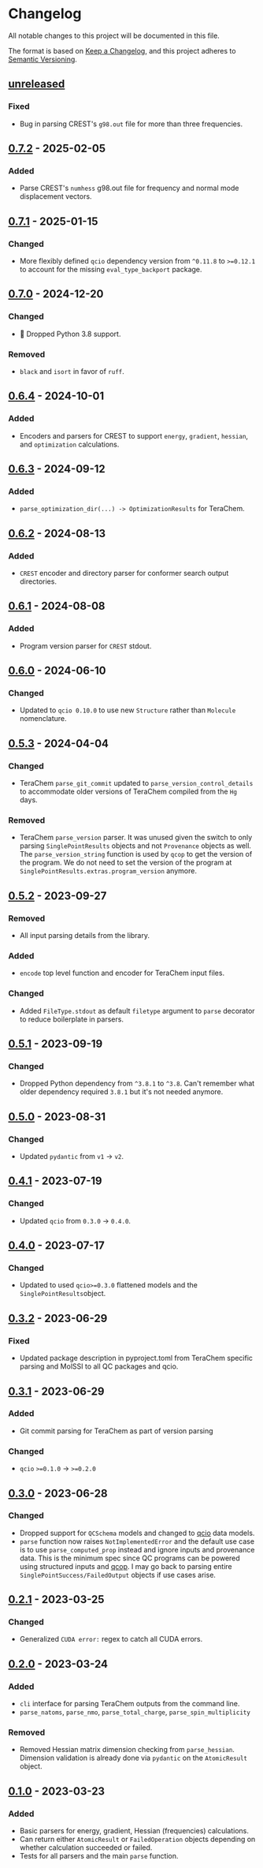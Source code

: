 # Changelog

All notable changes to this project will be documented in this file.

The format is based on [Keep a Changelog](https://keepachangelog.com/en/1.0.0/), and this project adheres to [Semantic Versioning](https://semver.org/spec/v2.0.0.html).

## [unreleased]

### Fixed

- Bug in parsing CREST's `g98.out` file for more than three frequencies.

## [0.7.2] - 2025-02-05

### Added

- Parse CREST's `numhess` g98.out file for frequency and normal mode displacement vectors.

## [0.7.1] - 2025-01-15

### Changed

- More flexibly defined `qcio` dependency version from `^0.11.8` to `>=0.12.1` to account for the missing `eval_type_backport` package.

## [0.7.0] - 2024-12-20

### Changed

- 🚨 Dropped Python 3.8 support.

### Removed

- `black` and `isort` in favor of `ruff`.

## [0.6.4] - 2024-10-01

### Added

- Encoders and parsers for CREST to support `energy`, `gradient`, `hessian`, and `optimization` calculations.

## [0.6.3] - 2024-09-12

### Added

- `parse_optimization_dir(...) -> OptimizationResults` for TeraChem.

## [0.6.2] - 2024-08-13

### Added

- `CREST` encoder and directory parser for conformer search output directories.

## [0.6.1] - 2024-08-08

### Added

- Program version parser for `CREST` stdout.

## [0.6.0] - 2024-06-10

### Changed

- Updated to `qcio 0.10.0` to use new `Structure` rather than `Molecule` nomenclature.

## [0.5.3] - 2024-04-04

### Changed

- TeraChem `parse_git_commit` updated to `parse_version_control_details` to accommodate older versions of TeraChem compiled from the `Hg` days.

### Removed

- TeraChem `parse_version` parser. It was unused given the switch to only parsing `SinglePointResults` objects and not `Provenance` objects as well. The `parse_version_string` function is used by `qcop` to get the version of the program. We do not need to set the version of the program at `SinglePointResults.extras.program_version` anymore.

## [0.5.2] - 2023-09-27

### Removed

- All input parsing details from the library.

### Added

- `encode` top level function and encoder for TeraChem input files.

### Changed

- Added `FileType.stdout` as default `filetype` argument to `parse` decorator to reduce boilerplate in parsers.

## [0.5.1] - 2023-09-19

### Changed

- Dropped Python dependency from `^3.8.1` to `^3.8`. Can't remember what older dependency required `3.8.1` but it's not needed anymore.

## [0.5.0] - 2023-08-31

### Changed

- Updated `pydantic` from `v1` -> `v2`.

## [0.4.1] - 2023-07-19

### Changed

- Updated `qcio` from `0.3.0` -> `0.4.0`.

## [0.4.0] - 2023-07-17

### Changed

- Updated to used `qcio>=0.3.0` flattened models and the `SinglePointResults`object.

## [0.3.2] - 2023-06-29

### Fixed

- Updated package description in pyproject.toml from TeraChem specific parsing and MolSSI to all QC packages and qcio.

## [0.3.1] - 2023-06-29

### Added

- Git commit parsing for TeraChem as part of version parsing

### Changed

- `qcio` `>=0.1.0` -> `>=0.2.0`

## [0.3.0] - 2023-06-28

### Changed

- Dropped support for `QCSchema` models and changed to [qcio](https://github.com/coltonbh/qcio) data models.
- `parse` function now raises `NotImplementedError` and the default use case is to use `parse_computed_prop` instead and ignore inputs and provenance data. This is the minimum spec since QC programs can be powered using structured inputs and [qcop](https://github.com/coltonbh/qcop). I may go back to parsing entire `SinglePointSuccess/FailedOutput` objects if use cases arise.

## [0.2.1] - 2023-03-25

### Changed

- Generalized `CUDA error:` regex to catch all CUDA errors.

## [0.2.0] - 2023-03-24

### Added

- `cli` interface for parsing TeraChem outputs from the command line.
- `parse_natoms`, `parse_nmo`, `parse_total_charge`, `parse_spin_multiplicity`

### Removed

- Removed Hessian matrix dimension checking from `parse_hessian`. Dimension validation is already done via `pydantic` on the `AtomicResult` object.

## [0.1.0] - 2023-03-23

### Added

- Basic parsers for energy, gradient, Hessian (frequencies) calculations.
- Can return either `AtomicResult` or `FailedOperation` objects depending on whether calculation succeeded or failed.
- Tests for all parsers and the main `parse` function.

[unreleased]: https://github.com/coltonbh/qcparse/compare/0.7.2...HEAD
[0.7.2]: https://github.com/coltonbh/qcparse/releases/tag/0.7.2
[0.7.1]: https://github.com/coltonbh/qcparse/releases/tag/0.7.1
[0.7.0]: https://github.com/coltonbh/qcparse/releases/tag/0.7.0
[0.6.4]: https://github.com/coltonbh/qcparse/releases/tag/0.6.4
[0.6.3]: https://github.com/coltonbh/qcparse/releases/tag/0.6.3
[0.6.2]: https://github.com/coltonbh/qcparse/releases/tag/0.6.2
[0.6.1]: https://github.com/coltonbh/qcparse/releases/tag/0.6.1
[0.6.0]: https://github.com/coltonbh/qcparse/releases/tag/0.6.0
[0.5.3]: https://github.com/coltonbh/qcparse/releases/tag/0.5.3
[0.5.2]: https://github.com/coltonbh/qcparse/releases/tag/0.5.2
[0.5.1]: https://github.com/coltonbh/qcparse/releases/tag/0.5.1
[0.5.0]: https://github.com/coltonbh/qcparse/releases/tag/0.5.0
[0.4.1]: https://github.com/coltonbh/qcparse/releases/tag/0.4.1
[0.4.0]: https://github.com/coltonbh/qcparse/releases/tag/0.4.0
[0.3.2]: https://github.com/coltonbh/qcparse/releases/tag/0.3.2
[0.3.1]: https://github.com/coltonbh/qcparse/releases/tag/0.3.1
[0.3.0]: https://github.com/coltonbh/qcparse/releases/tag/0.3.0
[0.2.1]: https://github.com/coltonbh/qcparse/releases/tag/0.2.1
[0.2.0]: https://github.com/coltonbh/qcparse/releases/tag/0.2.0
[0.1.0]: https://github.com/coltonbh/qcparse/releases/tag/0.1.0
